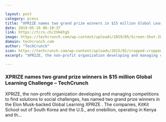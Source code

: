```yaml
---

layout: post
category: press
title: "XPRIZE names two grand prize winners in $15 million Global Learning Challenge"
date: 2019-05-16 06:10:37
link: https://tcrn.ch/2VH4tgS
image: https://techcrunch.com/wp-content/uploads/2019/05/Screen-Shot-2019-05-15-at-5.49.27-PM.png?w=764
domain: techcrunch.com
author: "TechCrunch"
icon: https://techcrunch.com/wp-content/uploads/2015/02/cropped-cropped-favicon-gradient.png?w=180
excerpt: "XPRIZE, the non-profit organization developing and managing competitions to find solutions to social challenges, has named two grand prize winners in the Elon Musk-backed Global Learning XPRIZE . The companies, KitKit School out of South Korea and the U.S., and onebillion, operating in Kenya and th…"

---
```


### XPRIZE names two grand prize winners in $15 million Global Learning Challenge – TechCrunch

XPRIZE, the non-profit organization developing and managing competitions to find solutions to social challenges, has named two grand prize winners in the Elon Musk-backed Global Learning XPRIZE . The companies, KitKit School out of South Korea and the U.S., and onebillion, operating in Kenya and th…